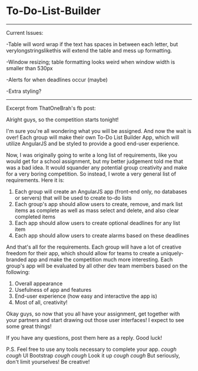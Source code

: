 # To-Do-List-Builder
------------------------------------------------------------------------------------------------------------------------------------
Current Issues:

-Table will word wrap if the text has spaces in between each letter, but verylongstringslikethis will extend the table and mess up formatting.

-Window resizing; table formatting looks weird when window width is smaller than 530px

-Alerts for when deadlines occur (maybe)

-Extra styling?

------------------------------------------------------------------------------------------------------------------------------------
Excerpt from ThatOneBrah's fb post:

Alright guys, so the competition starts tonight!

I'm sure you're all wondering what you will be assigned. And now the wait is over!
Each group will make their own To-Do List Builder App, which will utilize AngularJS and be styled to provide a good end-user experience.

Now, I was originally going to write a long list of requirements, like you would get for a school assignment, but my better judgement told me that was a bad idea. It would squander any potential group creativity and make for a very boring competition.
So instead, I wrote a very general list of requirements. Here it is:

1. Each group will create an AngularJS app (front-end only, no databases or servers) that will be used to create to-do lists
2. Each group's app should allow users to create, remove, and mark list items as complete as well as mass select and delete, and also clear completed items
3. Each app should allow users to create optional deadlines for any list item
4. Each app should allow users to create alarms based on these deadlines

And that's all for the requirements. Each group will have a lot of creative freedom for their app, which should allow for teams to create a uniquely-branded app and make the competition much more interesting.
Each group's app will be evaluated by all other dev team members based on the following:

1. Overall appearance
2. Usefulness of app and features
3. End-user experience (how easy and interactive the app is)
4. Most of all, creativity!

Okay guys, so now that you all have your assignment, get together with your partners and start drawing out those user interfaces! I expect to see some great things!

If you have any questions, post them here as a reply. Good luck!

P.S. Feel free to use any tools necessary to complete your app. *cough cough* UI Bootstrap *cough cough* Look it up *cough cough*
But seriously, don't limit yourselves! Be creative!
